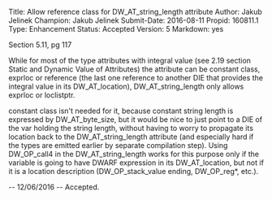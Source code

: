 Title:       Allow reference class for DW_AT_string_length attribute
Author:      Jakub Jelinek
Champion:    Jakub Jelinek
Submit-Date: 2016-08-11
Propid:      160811.1
Type:        Enhancement
Status:      Accepted
Version:     5
Markdown:    yes

Section 5.11, pg 117

While for most of the type attributes with integral value (see 2.19 section 
Static and Dynamic Value of Attributes) the attribute can be constant class, 
exprloc or reference (the last one reference to another DIE that provides 
the integral value in its DW_AT_location), DW_AT_string_length only allows
exprloc or loclistptr.

constant class isn't needed for it, because constant string length is 
expressed by DW_AT_byte_size, but it would be nice to just point to a DIE of
the var holding the string length, without having to worry to propagate its
location back to the DW_AT_string_length attribute (and especially hard if 
the types are emitted earlier by separate compilation step).  Using DW_OP_call4 
in the DW_AT_string_length works for this purpose only if the variable is 
going to have DWARF expression in its DW_AT_location, but not if it is a 
location description (DW_OP_stack_value ending, DW_OP_reg*, etc.).

--
12/06/2016 -- Accepted.
